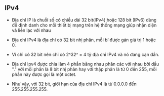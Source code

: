 ## IPv4
- Địa chỉ IP là chuỗi số có chiều dài 32 bit(IPv4) hoặc 128 bit (IPv6) dùng để định danh cho mỗi thiết bị mạng trên hệ thống mạng giúp nhận diện và liên lạc với nhau

- Địa chỉ IPv4 là địa chỉ có 32 bit nhị phân, mỗi bí được gán giá trị 1 hoặc 0.

- Vì chỉ có 32 bit nên chỉ có 2^32^ = 4 tỷ địa chỉ IPv4 và nó đang cạn dần.

- Địa chỉ Ipv4 được chia làm 4 phần bằng nhau phân các với nhau bởi dấu "." với mỗi phần là 8 bit nhị phân hay với thập phân là từ 0 đến 255, mỗi phần này được gọi là một octet.

- Như vậy, với 32 bit, giới hạn của địa chỉ IPv4 là từ 0.0.0.0 đến 255.255.255.255.